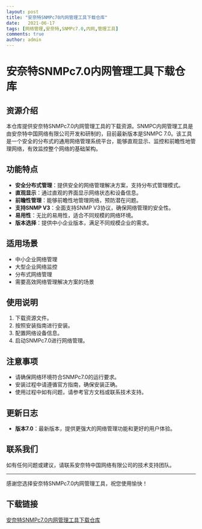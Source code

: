 ```yaml
---
layout: post
title: "安奈特SNMPc70内网管理工具下载仓库"
date:   2021-06-17
tags: [网络管理,安奈特,SNMPc7.0,内网,管理工具]
comments: true
author: admin
---
```

# 安奈特SNMPc7.0内网管理工具下载仓库

## 资源介绍

本仓库提供安奈特SNMPc7.0内网管理工具的下载资源。SNMPC内网管理工具是由安奈特中国网络有限公司开发和研制的，目前最新版本是SNMPC 7.0。该工具是一个安全的分布式的通用网络管理系统平台，能够直观显示、监控和前瞻性地管理网络，有效监控整个网络的基础架构。

## 功能特点

- **安全分布式管理**：提供安全的网络管理解决方案，支持分布式管理模式。
- **直观显示**：通过直观的界面显示网络状态和设备信息。
- **前瞻性管理**：能够前瞻性地管理网络，预防潜在问题。
- **支持SNMP V3**：全面支持SNMP V3协议，确保网络管理的安全性。
- **易用性**：无比的易用性，适合不同规模的网络环境。
- **版本选择**：提供中小企业版本，满足不同规模企业的需求。

## 适用场景

- 中小企业网络管理
- 大型企业网络监控
- 分布式网络管理
- 需要高效网络管理解决方案的场景

## 使用说明

1. 下载资源文件。
2. 按照安装指南进行安装。
3. 配置网络设备信息。
4. 启动SNMPc7.0进行网络管理。

## 注意事项

- 请确保网络环境符合SNMPc7.0的运行要求。
- 安装过程中请遵循官方指南，确保安装正确。
- 使用过程中如有问题，请参考官方文档或联系技术支持。

## 更新日志

- **版本7.0**：最新版本，提供更强大的网络管理功能和更好的用户体验。

## 联系我们

如有任何问题或建议，请联系安奈特中国网络有限公司的技术支持团队。

---

感谢您选择安奈特SNMPc7.0内网管理工具，祝您使用愉快！

## 下载链接

[安奈特SNMPc7.0内网管理工具下载仓库](https://pan.quark.cn/s/406762fd0a50)